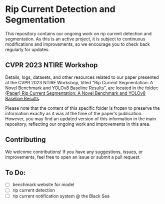 # Rip Current Detection and Segmentation 

This repository contains our ongoing work on rip current detection and segmentation. As this is an active project, it is subject to continuous modifications and improvements, so we encourage you to check back regularly for updates.

## CVPR 2023 NTIRE Workshop

Details, logs, datasets, and other resources related to our paper presented at the CVPR 2023 NTIRE Workshop, titled "Rip Current Segmentation: A Novel Benchmark and YOLOv8 Baseline Results", are located in the folder: [(Paper) Rip Current Segmentation: A Novel Benchmark and YOLOv8 Baseline Results](https://github.com/Irikos/rip_currents/tree/main/(Paper)%20Rip%20Current%20Segmentation:%20A%20Novel%20Benchmark%20and%20YOLOv8%20Baseline%20Results).

Please note that the content of this specific folder is frozen to preserve the information exactly as it was at the time of the paper's publication. However, you may find an updated version of this information in the main repository, reflecting our ongoing work and improvements in this area.

## Contributing

We welcome contributions! If you have any suggestions, issues, or improvements, feel free to open an issue or submit a pull request.


## To Do:
- [ ] benchmark website for model
- [ ] rip current detection 
- [ ] rip current notification system @ the Black Sea